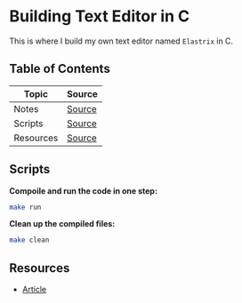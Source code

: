# Building Text Editor in C

This is where I build my own text editor named `Elastrix` in C.

## Table of Contents

| Topic     | Source                     |
| --------- | -------------------------- |
| Notes     | [Source](./docs/README.md) |
| Scripts   | [Source](#scripts)         |
| Resources | [Source](#resources)       |

## Scripts

**Compoile and run the code in one step:**

```bash
make run
```

**Clean up the compiled files:**

```bash
make clean
```

## Resources

- [Article](https://viewsourcecode.org/snaptoken/kilo/)
